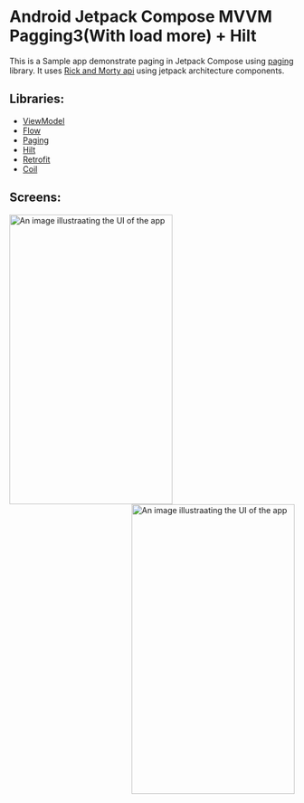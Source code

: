 # Android Jetpack Compose MVVM Pagging3(With load more) + Hilt 
This is a Sample app demonstrate paging in Jetpack Compose using [paging](https://developer.android.com/topic/libraries/architecture/paging/v3-overview) library. It uses [Rick and Morty api](https://rickandmortyapi.com) using jetpack architecture components.

## Libraries:
* <a href="https://developer.android.com/topic/libraries/architecture/viewmodel">ViewModel</a>
* <a href="https://developer.android.com/kotlin/flow">Flow</a>
* <a href="https://developer.android.com/topic/libraries/architecture/paging/v3-overview">Paging</a>
* <a href="https://developer.android.com/training/dependency-injection/hilt-android">Hilt</a>
* <a href="https://square.github.io/retrofit/">Retrofit</a>
* <a href="https://coil-kt.github.io/coil/">Coil</a>

## Screens:
<img align="left" src="https://github.com/Pravin-Divraniya/Android-Compose-App/blob/feature/with-paging/screenshots/Screenshot_20240106_203435.png" alt="An image illustraating the UI of the app" width="288" height="512"/>
<img align="center" src="https://github.com/Pravin-Divraniya/Android-Compose-App/blob/feature/with-paging/screenshots/Screenshot_20240106_203631.png" alt="An image illustraating the UI of the app" width="288" height="512" style="display: inline; float: right"/>
